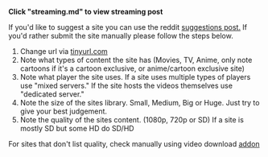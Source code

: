 **Click "streaming.md" to view streaming post**

If you'd like to suggest a site you can use the reddit [suggestions post.](https://www.reddit.com/r/FREEMEDIAHECKYEAH/comments/ccrmsv/changelog_plans_suggestions/) If you'd rather submit the site manually please follow the steps below.

1. Change url via [tinyurl.com](https://tinyurl.com/)
2. Note what types of content the site has (Movies, TV, Anime, only note cartoons if it's a cartoon exclusive, or anime/cartoon exclusive site) 
3. Note what player the site uses. If a site uses multiple types of players use "mixed servers." If the site hosts the videos themselves use "dedicated server." 
4. Note the size of the sites library. Small, Medium, Big or Huge. Just try to give your best judgement. 
5. Note the quality of the sites content. (1080p, 720p or SD) If a site is mostly SD but some HD do SD/HD

For sites that don't list quality, check manually using video download [addon](https://addons.mozilla.org/en-US/firefox/addon/video-downloadhelper/)
